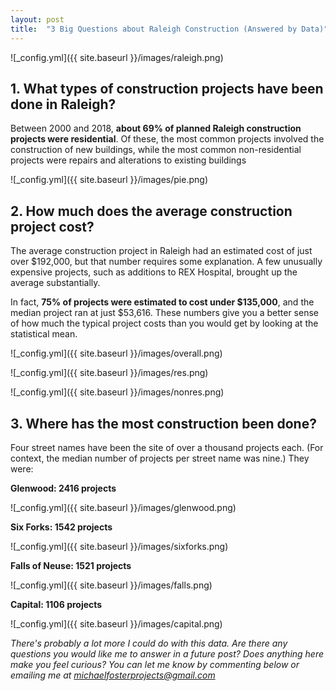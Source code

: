 ```yaml
---
layout: post
title:  "3 Big Questions about Raleigh Construction (Answered by Data)"
---
```


![_config.yml]({{ site.baseurl }}/images/raleigh.png)

<h2>1. What types of construction projects have been done in Raleigh?</h2>

Between 2000 and 2018, **about 69% of planned Raleigh construction projects were residential**. Of these, the most common projects involved the construction of new buildings, while the most common non-residential projects were repairs and alterations to existing buildings

![_config.yml]({{ site.baseurl }}/images/pie.png)

<h2>2. How much does the average construction project cost?</h2>

The average construction project in Raleigh had an estimated cost of just over $192,000, but that number requires some explanation. A few unusually expensive projects, such as additions to REX Hospital, brought up the average substantially.

In fact, **75% of projects were estimated to cost under $135,000**, and the median project ran at just $53,616. These numbers give you a better sense of how much the typical project costs than you would get by looking at the statistical mean.

![_config.yml]({{ site.baseurl }}/images/overall.png)

![_config.yml]({{ site.baseurl }}/images/res.png)

![_config.yml]({{ site.baseurl }}/images/nonres.png)

<h2>3. Where has the most construction been done?</h2>

Four street names have been the site of over a thousand projects each. (For context, the median number of projects per street name was nine.) They were:

**Glenwood: 2416 projects**

![_config.yml]({{ site.baseurl }}/images/glenwood.png)

**Six Forks: 1542 projects**

![_config.yml]({{ site.baseurl }}/images/sixforks.png)

**Falls of Neuse: 1521 projects**

![_config.yml]({{ site.baseurl }}/images/falls.png)


**Capital: 1106 projects**

![_config.yml]({{ site.baseurl }}/images/capital.png)

*There's probably a lot more I could do with this data. Are there any questions you would like me to answer in a future post? Does anything here make you feel curious? You can let me know by commenting below or emailing me at michaelfosterprojects@gmail.com*